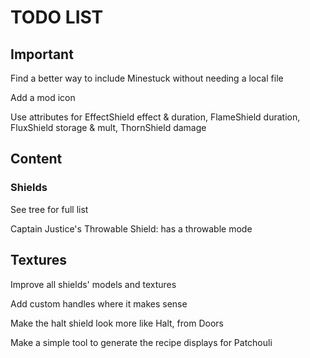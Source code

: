 # TODO LIST #

## Important ##

Find a better way to include Minestuck without needing a local file

Add a mod icon

Use attributes for EffectShield effect & duration, FlameShield duration, FluxShield storage & mult, ThornShield damage

## Content ##

### Shields ###

See tree for full list

Captain Justice's Throwable Shield: has a throwable mode

## Textures ##

Improve all shields' models and textures

Add custom handles where it makes sense

Make the halt shield look more like Halt, from Doors

Make a simple tool to generate the recipe displays for Patchouli
